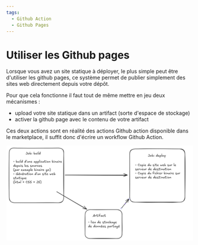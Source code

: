 ```yaml
---
tags:
  - Github Action
  - Github Pages
---
```


# Utiliser les Github pages

Lorsque vous avez un site statique à déployer, le plus simple peut être d'utiliser les github pages, ce système permet de publier simplement des sites web directement depuis votre dépôt.

Pour que cela fonctionne il faut tout de même mettre en jeu deux mécanismes :

- upload votre site statique dans un artifact (sorte d'espace de stockage)
- activer la github page avec le contenu de votre artifact

Ces deux actions sont en réalité des actions Github action disponible dans le marketplace, il suffit donc d'écrire un workflow Github Action.

![alt text](image.png)